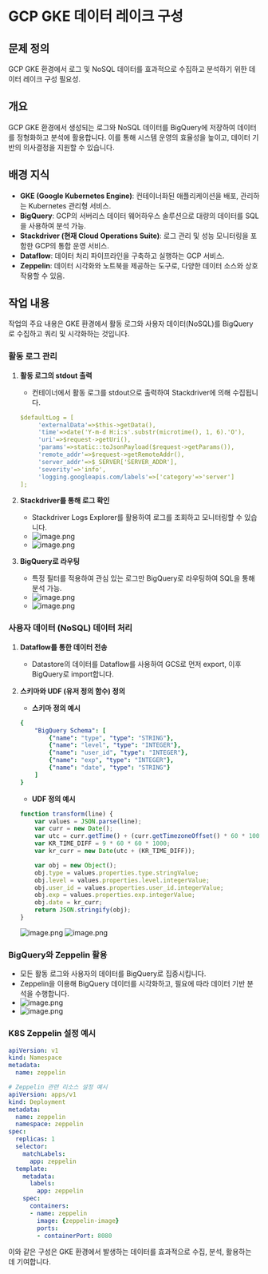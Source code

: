 # GCP GKE 데이터 레이크 구성

## 문제 정의

GCP GKE 환경에서 로그 및 NoSQL 데이터를 효과적으로 수집하고 분석하기 위한 데이터 레이크 구성 필요성.

## 개요

GCP GKE 환경에서 생성되는 로그와 NoSQL 데이터를 BigQuery에 저장하여 데이터를 정형화하고 분석에 활용합니다. 이를 통해 시스템 운영의 효율성을 높이고, 데이터 기반의 의사결정을 지원할 수 있습니다.

## 배경 지식

- **GKE (Google Kubernetes Engine)**: 컨테이너화된 애플리케이션을 배포, 관리하는 Kubernetes 관리형 서비스.
- **BigQuery**: GCP의 서버리스 데이터 웨어하우스 솔루션으로 대량의 데이터를 SQL을 사용하여 분석 가능.
- **Stackdriver (현재 Cloud Operations Suite)**: 로그 관리 및 성능 모니터링을 포함한 GCP의 통합 운영 서비스.
- **Dataflow**: 데이터 처리 파이프라인을 구축하고 실행하는 GCP 서비스.
- **Zeppelin**: 데이터 시각화와 노트북을 제공하는 도구로, 다양한 데이터 소스와 상호작용할 수 있음.

## 작업 내용

작업의 주요 내용은 GKE 환경에서 활동 로그와 사용자 데이터(NoSQL)를 BigQuery로 수집하고 쿼리 및 시각화하는 것입니다.

### 활동 로그 관리

1. **활동 로그의 stdout 출력**
   - 컨테이너에서 활동 로그를 stdout으로 출력하여 Stackdriver에 의해 수집됩니다.

   ```yaml
   $defaultLog = [
        'externalData'=>$this->getData(),
        'time'=>date('Y-m-d H:i:s'.substr(microtime(), 1, 6).'O'),
        'uri'=>$request->getUri(),
        'params'=>static::toJsonPayload($request->getParams()),
        'remote_addr'=>$request->getRemoteAddr(),
        'server_addr'=>$_SERVER['SERVER_ADDR'],
        'severity'=>'info',
        'logging.googleapis.com/labels'=>['category'=>'server']
   ];
   ```

2. **Stackdriver를 통해 로그 확인**
   - Stackdriver Logs Explorer를 활용하여 로그를 조회하고 모니터링할 수 있습니다.
   - ![image.png](gcp-gke-datalake/image.png)
   - ![image.png](gcp-gke-datalake/image1.png)

3. **BigQuery로 라우팅**
   - 특정 필터를 적용하여 관심 있는 로그만 BigQuery로 라우팅하여 SQL을 통해 분석 가능.
   - ![image.png](gcp-gke-datalake/image2.png)
   - ![image.png](gcp-gke-datalake/image3.png)

### 사용자 데이터 (NoSQL) 데이터 처리

1. **Dataflow를 통한 데이터 전송**
   - Datastore의 데이터를 Dataflow를 사용하여 GCS로 먼저 export, 이후 BigQuery로 import합니다.

2. **스키마와 UDF (유저 정의 함수) 정의**

   - **스키마 정의 예시**

   ```yaml
   {
       "BigQuery Schema": [
           {"name": "type", "type": "STRING"},
           {"name": "level", "type": "INTEGER"},
           {"name": "user_id", "type": "INTEGER"},
           {"name": "exp", "type": "INTEGER"},
           {"name": "date", "type": "STRING"}
       ]
   }
   ```

   - **UDF 정의 예시**

   ```javascript
   function transform(line) {
       var values = JSON.parse(line);
       var curr = new Date();
       var utc = curr.getTime() + (curr.getTimezoneOffset() * 60 * 1000);
       var KR_TIME_DIFF = 9 * 60 * 60 * 1000;
       var kr_curr = new Date(utc + (KR_TIME_DIFF));
   
       var obj = new Object();
       obj.type = values.properties.type.stringValue;
       obj.level = values.properties.level.integerValue;
       obj.user_id = values.properties.user_id.integerValue;
       obj.exp = values.properties.exp.integerValue;
       obj.date = kr_curr;
       return JSON.stringify(obj);
   }
   ```

   ![image.png](gcp-gke-datalake/image4.png)
   ![image.png](gcp-gke-datalake/image5.png)

### BigQuery와 Zeppelin 활용

- 모든 활동 로그와 사용자의 데이터를 BigQuery로 집중시킵니다.
- Zeppelin을 이용해 BigQuery 데이터를 시각화하고, 필요에 따라 데이터 기반 분석을 수행합니다.
- ![image.png](gcp-gke-datalake/image6.png)
- ![image.png](gcp-gke-datalake/image7.png)

### K8S Zeppelin 설정 예시

```yaml
apiVersion: v1
kind: Namespace
metadata:
  name: zeppelin

# Zeppelin 관련 리소스 설정 예시
apiVersion: apps/v1
kind: Deployment
metadata:
  name: zeppelin
  namespace: zeppelin
spec:
  replicas: 1
  selector:
    matchLabels:
      app: zeppelin
  template:
    metadata:
      labels:
        app: zeppelin
    spec:
      containers:
      - name: zeppelin
        image: {zeppelin-image}
        ports:
        - containerPort: 8080
```

이와 같은 구성은 GKE 환경에서 발생하는 데이터를 효과적으로 수집, 분석, 활용하는 데 기여합니다.